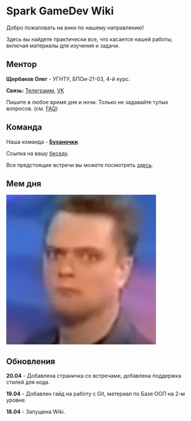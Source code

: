 # Spark GameDev Wiki

Добро пожаловать на вики по нашему направлению!

Здесь вы найдете практически все, что касается нашей работы, включая материалы для изучения и задачи.

## Ментор

**Щербаков Олег** - УГНТУ, БПОи-21-03, 4-й курс.

**Связь:** [Телеграмм](https://t.me/FrostHoll), [VK](https://vk.com/olezhafrostholl)

Пишите в любое время дня и ночи. Только не задавайте тупых вопросов. (см. [FAQ](rules/faq.md))

## Команда

Наша команда - [**Буханочки**](team/team_index.md).

Ссылка на вашу [беседу](https://t.me/+zqDyQTd0GLIxZTVi).

Все предстоящие встречи вы можете посмотреть [здесь](team/meetings.md).

## Мем дня

<img src="attachments/meme1.png" width="400" height="400">

## Обновления

**20.04** - Добавлена страничка со встречами, добавлена поддержка стилей для кода.

**19.04** - Добавлен гайд на работу с Git, материал по Базе ООП на 2-м уровне.

**18.04** - Запущена Wiki.